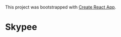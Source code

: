 This project was bootstrapped with [Create React App](https://github.com/facebookincubator/create-react-app).

# Skypee
